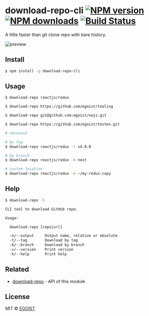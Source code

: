 # download-repo-cli [![NPM version](https://img.shields.io/npm/v/download-repo-cli.svg)](https://npmjs.com/package/download-repo-cli) [![NPM downloads](https://img.shields.io/npm/dm/download-repo-cli.svg)](https://npmjs.com/package/download-repo-cli) [![Build Status](https://img.shields.io/circleci/project/egoist/download-repo-cli/master.svg)](https://circleci.com/gh/egoist/download-repo-cli)

A little faster than git clone repo with bare history.

![preview](https://ooo.0o0.ooo/2016/03/15/56e8d1ce7cc03.png)

## Install

```bash
$ npm install -g download-repo-cli
```

## Usage

```bash
$ download-repo reactjs/redux

$ download-repo https://github.com/egoist/tooling

$ download-repo git@github.com:egoist/nwjs.git

$ download-repo https://github.com/egoist/testen.git

# advanced

# by tag
$ download-repo reactjs/redux -t v4.0.0

# by branch
$ download-repo reactjs/redux -b next

# custom location
$ download-repo reactjs/redux -o ~/my-redux-copy
```

## Help

```bash
$ download-repo -h

CLI tool to download GitHub repo.

Usage:

  download-repo [repo|url]

  -o/--output     Output name, relative or absolute
  -t/--tag        Download by tag
  -b/--branch     Download by branch
  -v/--version    Print version
  -h/--help       Print help
```

## Related

- [download-repo](https://github.com/egoist/download-repo) - API of this module

## License

MIT © [EGOIST](https://github.com/egoist)

